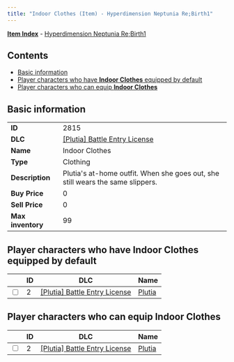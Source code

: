 ```yaml
---
title: "Indoor Clothes (Item) - Hyperdimension Neptunia Re;Birth1"
---
```


[**Item Index**](/neptunia/rb1/item/index.html) - [Hyperdimension Neptunia Re;Birth1](/neptunia/rb1)

## Contents

- [Basic information](#basic-information)
- [Player characters who have **Indoor Clothes** equipped by default](#player-characters-who-have-indoor-clothes-equipped-by-default)
- [Player characters who can equip **Indoor Clothes**](#player-characters-who-can-equip-indoor-clothes)

## Basic information

|   |   |
| -- | -- |
| **ID** | 2815 |
| **DLC** | [[Plutia] Battle Entry License](/neptunia/rb1/dlc/7-plutia.html) |
| **Name** | Indoor Clothes |
| **Type** | Clothing |
| **Description** | Plutia's at-home outfit. When she goes out, she still wears the same slippers. |
| **Buy Price** | 0 |
| **Sell Price** | 0 |
| **Max inventory** | 99 |

## Player characters who have **Indoor Clothes** equipped by default

|    | ID | DLC | Name |
| -- | -- | --- | ---- |
| <input type="checkbox" id="rb1-player-7-2" class="trackbox" /> | 2 | [[Plutia] Battle Entry License](/neptunia/rb1/dlc/7-plutia.html) | [Plutia](/neptunia/rb1/player/7-2-plutia.html) |

## Player characters who can equip **Indoor Clothes**

|    | ID | DLC | Name |
| -- | -- | --- | ---- |
| <input type="checkbox" id="rb1-player-7-2" class="trackbox" /> | 2 | [[Plutia] Battle Entry License](/neptunia/rb1/dlc/7-plutia.html) | [Plutia](/neptunia/rb1/player/7-2-plutia.html) |